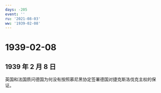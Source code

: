 ```yaml
---
days: -205
event: ''
ru: '2021-08-03'
ww: '1939-02-08'
---
```


# 1939-02-08

## 1939 年 2 月 8 日

英国和法国质问德国为何没有按照慕尼黑协定签署德国对捷克斯洛伐克主权的保证。